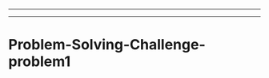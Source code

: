 ----------------------
-----------------------------------------------------------------------------------
# Problem-Solving-Challenge-problem1

